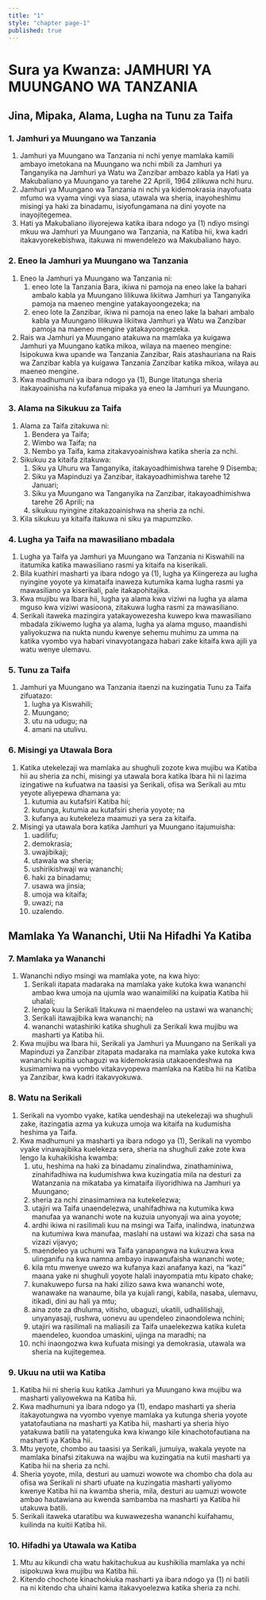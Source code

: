 ```yaml
---
title: "1"
style: "chapter page-1"
published: true
---
```


# Sura ya Kwanza: JAMHURI YA MUUNGANO WA TANZANIA
## Jina, Mipaka, Alama, Lugha na Tunu za Taifa
### 1. Jamhuri ya Muungano wa Tanzania
1. Jamhuri ya Muungano wa Tanzania ni nchi yenye mamlaka kamili ambayo imetokana na Muungano wa nchi mbili za Jamhuri ya Tanganyika na Jamhuri ya Watu wa Zanzibar ambazo kabla ya Hati ya Makubaliano ya Muungano ya tarehe 22 Aprili, 1964 zilikuwa nchi huru.
2. Jamhuri ya Muungano wa Tanzania ni nchi ya kidemokrasia inayofuata mfumo  wa vyama vingi vya siasa, utawala wa sheria, inayoheshimu misingi ya haki za binadamu, isiyofungamana na dini yoyote na inayojitegemea.
3. Hati ya Makubaliano iliyorejewa katika ibara ndogo ya (1) ndiyo msingi mkuu wa Jamhuri ya Muungano wa Tanzania, na Katiba hii, kwa kadri itakavyorekebishwa, itakuwa ni mwendelezo wa Makubaliano hayo.

### 2. Eneo la Jamhuri ya Muungano wa Tanzania
1. Eneo la Jamhuri ya Muungano wa Tanzania ni:
	1. eneo lote la Tanzania Bara, ikiwa ni pamoja na eneo lake la bahari ambalo kabla ya Muungano lilikuwa likiitwa Jamhuri ya Tanganyika pamoja na maeneo mengine yatakayoongezeka; na
    2. eneo lote la Zanzibar, ikiwa ni pamoja na eneo lake la bahari ambalo kabla ya Muungano lilikuwa likiitwa Jamhuri ya Watu wa Zanzibar pamoja na maeneo mengine yatakayoongezeka.
2. Rais wa Jamhuri ya Muungano atakuwa na mamlaka ya kuigawa Jamhuri ya Muungano katika mikoa, wilaya na maeneo mengine: Isipokuwa kwa upande wa Tanzania Zanzibar, Rais atashauriana na Rais wa Zanzibar kabla ya kuigawa Tanzania Zanzibar katika mikoa, wilaya au maeneo mengine.
3. Kwa madhumuni ya ibara ndogo ya (1), Bunge litatunga sheria itakayoainisha na kufafanua mipaka ya eneo la Jamhuri ya Muungano.

### 3. Alama na Sikukuu za Taifa
1. Alama za Taifa zitakuwa ni:
	1. Bendera ya Taifa;
    2. Wimbo wa Taifa; na
    3. Nembo ya Taifa, kama zitakavyoainishwa katika sheria za nchi.
2. Sikukuu za kitaifa zitakuwa:
	1. Siku ya Uhuru wa Tanganyika, itakayoadhimishwa tarehe 9 Disemba; 
    2. Siku ya Mapinduzi ya Zanzibar, itakayoadhimishwa tarehe 12 Januari; 
    3. Siku ya Muungano wa Tanganyika na Zanzibar, itakayoadhimishwa tarehe 26 Aprili; na
    4. sikukuu nyingine zitakazoainishwa na sheria za nchi.
3. Kila sikukuu ya kitaifa itakuwa ni siku ya mapumziko.

### 4. Lugha ya Taifa na mawasiliano mbadala 
1. Lugha ya Taifa ya Jamhuri ya Muungano wa Tanzania ni Kiswahili na itatumika katika mawasiliano rasmi ya kitaifa na kiserikali.
2. Bila kuathiri masharti ya ibara ndogo ya (1), lugha ya Kiingereza au lugha  nyingine yoyote ya kimataifa inaweza kutumika kama lugha rasmi ya mawasiliano ya kiserikali, pale itakapohitajika.
3. Kwa mujibu wa Ibara hii, lugha ya alama kwa viziwi na lugha ya alama mguso kwa viziwi wasioona, zitakuwa lugha rasmi za mawasiliano.
4. Serikali itaweka mazingira yatakayowezesha kuwepo kwa mawasiliano mbadala zikiwemo lugha ya alama, lugha ya alama mguso, maandishi yaliyokuzwa na nukta nundu kwenye sehemu muhimu za umma na katika vyombo vya habari vinavyotangaza habari zake kitaifa kwa ajili ya watu wenye ulemavu.

### 5. Tunu za Taifa
1. Jamhuri ya Muungano wa Tanzania itaenzi na kuzingatia Tunu za Taifa zifuatazo:
	1. lugha ya Kiswahili;
    2. Muungano;
    3. utu na udugu; na
    4. amani na utulivu.

### 6. Misingi ya Utawala Bora
1. Katika utekelezaji wa mamlaka au shughuli zozote kwa mujibu wa Katiba hii au sheria za nchi, misingi ya utawala bora katika Ibara hii ni lazima izingatiwe na kufuatwa na taasisi ya Serikali, ofisa wa Serikali au mtu yeyote aliyepewa dhamana ya:
	1. kutumia au kutafsiri Katiba hii;
    2. kutunga, kutumia au kutafsiri sheria yoyote; na 
    3. kufanya au kutekeleza maamuzi ya sera za kitaifa.
2. Misingi ya utawala bora katika Jamhuri ya Muungano itajumuisha:
	1. uadilifu;
    2. demokrasia;
    3. uwajibikaji;
    4. utawala wa sheria;
    5. ushirikishwaji wa wananchi;
    6. haki za binadamu;
    7. usawa wa jinsia;
    8. umoja wa kitaifa;
    9. uwazi; na
    10. uzalendo.

## Mamlaka Ya Wananchi, Utii Na Hifadhi Ya Katiba
### 7. Mamlaka ya Wananchi
1. Wananchi ndiyo msingi wa mamlaka yote, na kwa hiyo:
	1. Serikali itapata madaraka na mamlaka yake kutoka kwa wananchi ambao kwa umoja na ujumla wao wanaimiliki na kuipatia Katiba hii uhalali;
	2. lengo kuu la Serikali litakuwa ni maendeleo na ustawi wa wananchi;
	3. Serikali itawajibika kwa wananchi; na
	4. wananchi watashiriki katika shughuli za Serikali kwa mujibu wa masharti ya Katiba hii.
2. Kwa mujibu wa Ibara hii, Serikali ya Jamhuri ya Muungano na Serikali ya Mapinduzi ya Zanzibar zitapata madaraka na mamlaka yake kutoka kwa wananchi kupitia uchaguzi wa kidemokrasia utakaoendeshwa na kusimamiwa na vyombo vitakavyopewa mamlaka na Katiba hii na Katiba ya Zanzibar, kwa kadri itakavyokuwa.

### 8. Watu na Serikali
1. Serikali na vyombo vyake, katika uendeshaji na utekelezaji wa shughuli zake, itazingatia azma ya kukuza umoja wa kitaifa na kudumisha heshima ya Taifa.
2. Kwa madhumuni ya masharti ya ibara ndogo ya (1), Serikali na vyombo vyake vinawajibika kuelekeza sera, sheria na shughuli zake zote kwa lengo la kuhakikisha kwamba:
	1. utu, heshima na haki za binadamu zinalindwa, zinathaminiwa, zinahifadhiwa na kudumishwa kwa kuzingatia mila na desturi za Watanzania na mikataba ya kimataifa iliyoridhiwa na Jamhuri ya Muungano;
    2. sheria za nchi zinasimamiwa na kutekelezwa;
    3. utajiri wa Taifa unaendelezwa, unahifadhiwa na kutumika kwa manufaa ya wananchi wote na kuzuia unyonyaji wa aina yoyote;
    4. ardhi ikiwa ni rasilimali kuu na msingi wa Taifa, inalindwa, inatunzwa na kutumiwa kwa manufaa, maslahi na ustawi wa kizazi cha sasa na vizazi vijavyo;
    5. maendeleo ya uchumi wa Taifa yanapangwa na kukuzwa kwa ulinganifu na kwa namna ambayo inawanufaisha wananchi wote;
    6. kila mtu mwenye uwezo wa kufanya kazi anafanya kazi, na “kazi” maana yake ni shughuli yoyote halali inayompatia mtu kipato chake;
    7. kunakuwepo fursa na haki zilizo sawa kwa wananchi wote, wanawake na wanaume, bila ya kujali rangi, kabila, nasaba, ulemavu, itikadi, dini au hali ya mtu;
    8. aina zote za dhuluma, vitisho, ubaguzi, ukatili, udhalilishaji, unyanyasaji, rushwa, uonevu au upendeleo zinaondolewa nchini;
    9. utajiri wa rasilimali na maliasili za Taifa unaelekezwa katika kuleta maendeleo, kuondoa umaskini, ujinga na maradhi; na
    10. nchi inaongozwa kwa kufuata misingi ya demokrasia, utawala wa sheria na kujitegemea.

### 9. Ukuu na utii wa Katiba
1. Katiba hii ni sheria kuu katika Jamhuri ya Muungano kwa mujibu wa masharti yaliyowekwa na Katiba hii.
2. Kwa madhumuni ya ibara ndogo ya (1), endapo masharti ya sheria itakayotungwa na vyombo vyenye mamlaka ya kutunga sheria yoyote yatatofautiana na masharti ya Katiba hii, masharti ya sheria hiyo yatakuwa batili na yatatenguka kwa kiwango kile kinachotofautiana na masharti ya Katiba hii.
3. Mtu yeyote, chombo au taasisi ya Serikali, jumuiya, wakala yeyote na  mamlaka binafsi zitakuwa na wajibu wa kuzingatia na kutii masharti ya Katiba hii na sheria za nchi.
4. Sheria yoyote, mila, desturi au uamuzi wowote wa chombo cha dola au ofisa wa Serikali ni sharti ufuate na kuzingatia masharti yaliyomo kwenye Katiba hii na kwamba sheria, mila, desturi au uamuzi wowote ambao hautawiana au kwenda sambamba na masharti ya Katiba hii utakuwa batili.
5. Serikali itaweka utaratibu wa kuwawezesha wananchi kuifahamu, kuilinda na kuitii Katiba hii.

### 10. Hifadhi ya Utawala wa Katiba
1. Mtu au kikundi cha watu hakitachukua au kushikilia mamlaka ya nchi isipokuwa kwa mujibu wa Katiba hii.
2. Kitendo chochote kinachokiuka masharti ya ibara ndogo ya (1) ni batili na ni kitendo cha uhaini kama itakavyoelezwa katika sheria za nchi.